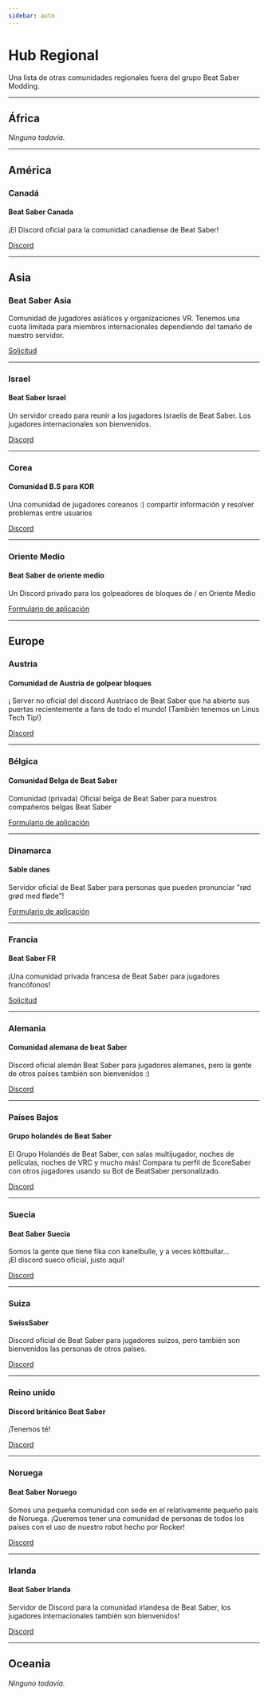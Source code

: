 ```yaml
---
sidebar: auto
---
```


# Hub Regional
Una lista de otras comunidades regionales fuera del grupo Beat Saber Modding.

---

## África
*Ninguno todavía.*

---

## América

### Canadá

#### Beat Saber Canada
¡El Discord oficial para la comunidad canadiense de Beat Saber!

[Discord](https://discord.gg/vvq7wX3)

---

## Asia

### Beat Saber Asia
Comunidad de jugadores asiáticos y organizaciones VR. Tenemos una cuota limitada para miembros internacionales dependiendo del tamaño de nuestro servidor.

[Solicitud](https://forms.gle/Ga3jWoCkugPBD6BZ6)

---

### Israel

#### Beat Saber Israel
Un servidor creado para reunir a los jugadores Israelís de Beat Saber. Los jugadores internacionales son bienvenidos.

[Discord](https://discord.gg/HHH7sK8)

---

### Corea

#### Comunidad B.S para KOR
Una comunidad de jugadores coreanos :) compartir información y resolver problemas entre usuarios

[Discord](https://discord.gg/SEFBZrG)

---

### Oriente Medio

#### Beat Saber de oriente medio
Un Discord privado para los golpeadores de bloques de / en Oriente Medio

[Formulario de aplicación](http://bit.ly/BSME_Application)

---

## Europe

### Austria

#### Comunidad de Austria de golpear bloques
¡ Server no oficial del discord Austriaco de Beat Saber que ha abierto sus puertas recientemente a fans de todo el mundo! (También tenemos un Linus Tech Tip!)

[Discord](https://discord.gg/TvRkNY2)

---

### Bélgica

#### Comunidad Belga de Beat Saber
Comunidad (privada) Oficial belga de Beat Saber para nuestros compañeros belgas Beat Saber

[Formulario de aplicación](https://forms.gle/26VXi4HmnZnDoPZN7)

---

### Dinamarca

#### Sable danes
Servidor oficial de Beat Saber para personas que pueden pronunciar "rød grød med fløde"!

[Formulario de aplicación](https://forms.gle/AhgBFSK7RnRDDMHa9)

---

### Francia

#### Beat Saber FR
¡Una comunidad privada francesa de Beat Saber para jugadores francófonos!

[Solicitud](https://docs.google.com/forms/d/1Ro79QYJ83gAsT6m_hpRgCNyhKNZDlEiZJ3oSh5mwTG4)

---

### Alemania

#### Comunidad alemana de beat Saber
Discord oficial alemán Beat Saber para jugadores alemanes, pero la gente de otros países también son bienvenidos :)

[Discord](https://discord.gg/y4G6ruN)

---

### Países Bajos

#### Grupo holandés de Beat Saber
El Grupo Holandés de Beat Saber, con salas multijugador, noches de películas, noches de VRC y mucho más! Compara tu perfil de ScoreSaber con otros jugadores usando su Bot de BeatSaber personalizado.

[Discord](https://discord.gg/sDa7xrE)

---

### Suecia

#### Beat Saber Suecia
Somos la gente que tiene fika con kanelbulle, y a veces köttbullar...  
¡El discord sueco oficial, justo aquí!

[Discord](https://discord.gg/9HavEGBzZz)

---

### Suiza

#### SwissSaber
Discord oficial de Beat Saber para jugadores suizos, pero también son bienvenidos las personas de otros países.

[Discord](https://discord.gg/eV6SUUF)

---

### Reino unido

#### Discord británico Beat Saber
¡Tenemos té!

[Discord](https://discord.gg/FC2pzeN)

---

### Noruega

#### Beat Saber Noruego
Somos una pequeña comunidad con sede en el relativamente pequeño país de Noruega. ¡Queremos tener una comunidad de personas de todos los países con el uso de nuestro robot hecho por Rocker!

[Discord](https://discord.gg/nZuY3yM)

---

### Irlanda

#### Beat Saber Irlanda
Servidor de Discord para la comunidad irlandesa de Beat Saber, los jugadores internacionales también son bienvenidos!

[Discord](https://discord.gg/uKQzjRQ)

---

## Oceania
*Ninguno todavía.*

